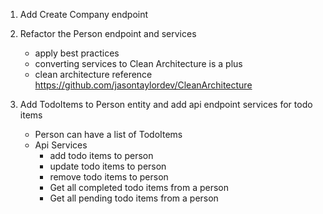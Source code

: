 1. Add Create Company endpoint

2. Refactor the Person endpoint and services
   - apply best practices
   - converting services to Clean Architecture is a plus
   - clean architecture reference https://github.com/jasontaylordev/CleanArchitecture

3. Add TodoItems to Person entity and add api endpoint services for todo items
   - Person can have a list of TodoItems
   - Api Services
     - add todo items to person
     - update todo items to person
     - remove todo items to person
     - Get all completed todo items from a person
     - Get all pending todo items from a person